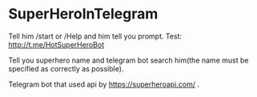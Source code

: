 # SuperHeroInTelegram
Tell him /start or /Help and him tell you prompt. Test: http://t.me/HotSuperHeroBot

Tell you superhero name and telegram bot search him(the name must be specified as correctly as possible). 

Telegram bot that used api by https://superheroapi.com/ .
